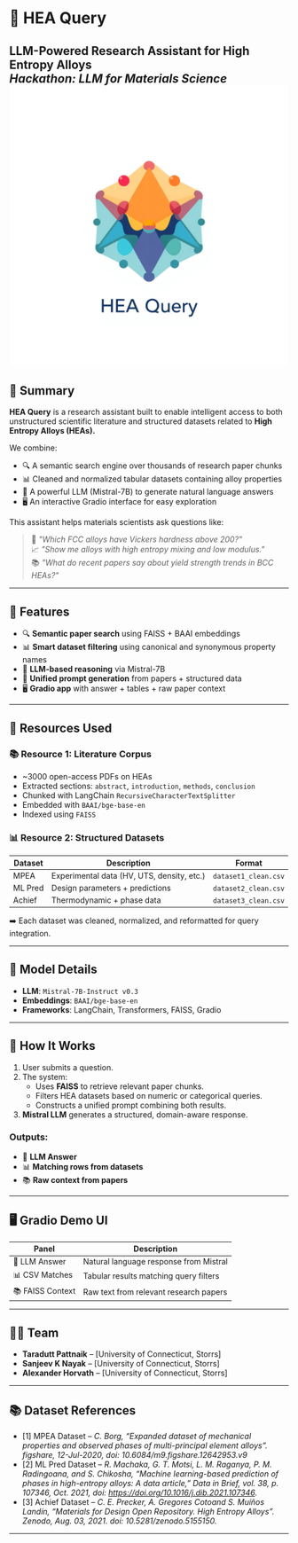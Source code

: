# 🔬 HEA Query

**LLM-Powered Research Assistant for High Entropy Alloys**  
*Hackathon: LLM for Materials Science*
![Logo](HEA_query.png)
---

## 🧠 Summary

**HEA Query** is a research assistant built to enable intelligent access to both unstructured scientific literature and structured datasets related to **High Entropy Alloys (HEAs).**

We combine:

- 🔍 A semantic search engine over thousands of research paper chunks  
- 📊 Cleaned and normalized tabular datasets containing alloy properties  
- 🤖 A powerful LLM (Mistral-7B) to generate natural language answers  
- 🖥️ An interactive Gradio interface for easy exploration

This assistant helps materials scientists ask questions like:

> 🧪 _"Which FCC alloys have Vickers hardness above 200?"_  
> 📈 _"Show me alloys with high entropy mixing and low modulus."_  
> 📚 _"What do recent papers say about yield strength trends in BCC HEAs?"_

---

## 🚀 Features

- 🔍 **Semantic paper search** using FAISS + BAAI embeddings  
- 📊 **Smart dataset filtering** using canonical and synonymous property names  
- 🤖 **LLM-based reasoning** via Mistral-7B  
- 🧾 **Unified prompt generation** from papers + structured data  
- 🖥️ **Gradio app** with answer + tables + raw paper context

---

## 📂 Resources Used

### 📚 Resource 1: Literature Corpus

- ~3000 open-access PDFs on HEAs
- Extracted sections: `abstract`, `introduction`, `methods`, `conclusion`
- Chunked with LangChain `RecursiveCharacterTextSplitter`
- Embedded with `BAAI/bge-base-en`
- Indexed using `FAISS`

### 📊 Resource 2: Structured Datasets

| Dataset   | Description                                | Format              |
|-----------|--------------------------------------------|---------------------|
| MPEA      | Experimental data (HV, UTS, density, etc.) | `dataset1_clean.csv` |
| ML Pred   | Design parameters + predictions            | `dataset2_clean.csv` |
| Achief    | Thermodynamic + phase data                 | `dataset3_clean.csv` |

➡️ Each dataset was cleaned, normalized, and reformatted for query integration.

---

## 🧠 Model Details

- **LLM**: `Mistral-7B-Instruct v0.3`
- **Embeddings**: `BAAI/bge-base-en`
- **Frameworks**: LangChain, Transformers, FAISS, Gradio

---

## 💬 How It Works

1. User submits a question.
2. The system:
   - Uses **FAISS** to retrieve relevant paper chunks.
   - Filters HEA datasets based on numeric or categorical queries.
   - Constructs a unified prompt combining both results.
3. **Mistral LLM** generates a structured, domain-aware response.

### Outputs:
- 📄 **LLM Answer**
- 📊 **Matching rows from datasets**
- 📚 **Raw context from papers**

---

## 🖥️ Gradio Demo UI

| Panel         | Description                                 |
|---------------|---------------------------------------------|
| 🧠 LLM Answer | Natural language response from Mistral      |
| 📊 CSV Matches | Tabular results matching query filters      |
| 📚 FAISS Context | Raw text from relevant research papers      |

---

## 🧑‍💻 Team

- **Taradutt Pattnaik** – [University of Connecticut, Storrs]  
- **Sanjeev K Nayak** – [University of Connecticut, Storrs]  
- **Alexander Horvath** – [University of Connecticut, Storrs]  

---

## 📚 Dataset References 

- [1] MPEA Dataset – *C. Borg, “Expanded dataset of mechanical properties and observed phases of multi-principal element alloys”. figshare, 12-Jul-2020, doi: 10.6084/m9.figshare.12642953.v9* 
- [2] ML Pred Dataset – *R. Machaka, G. T. Motsi, L. M. Raganya, P. M. Radingoana, and S. Chikosha, “Machine learning-based prediction of phases in high-entropy alloys: A data article,” Data in Brief, vol. 38, p. 107346, Oct. 2021, doi: https://doi.org/10.1016/j.dib.2021.107346.*
- [3] Achief Dataset – *C. E. Precker, A. Gregores Cotoand S. Muíños Landín, “Materials for Design Open Repository. High Entropy Alloys”. Zenodo, Aug. 03, 2021. doi: 10.5281/zenodo.5155150.*  

---

